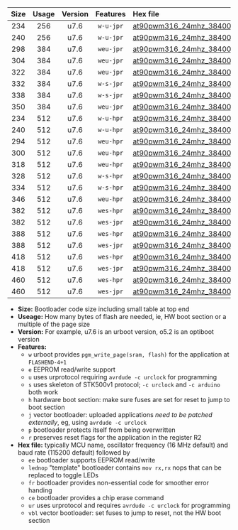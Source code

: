 |Size|Usage|Version|Features|Hex file|
|:-:|:-:|:-:|:-:|:--|
|234|256|u7.6|`w-u-jpr`|[at90pwm316_24mhz_38400bps_ur_vbl.hex](https://raw.githubusercontent.com/stefanrueger/urboot/main//at90pwm316_24mhz_38400bps_ur_vbl.hex)|
|240|256|u7.6|`w-u-jpr`|[at90pwm316_24mhz_38400bps_lednop_ur_vbl.hex](https://raw.githubusercontent.com/stefanrueger/urboot/main//at90pwm316_24mhz_38400bps_lednop_ur_vbl.hex)|
|298|384|u7.6|`weu-jpr`|[at90pwm316_24mhz_38400bps_ee_ur_vbl.hex](https://raw.githubusercontent.com/stefanrueger/urboot/main//at90pwm316_24mhz_38400bps_ee_ur_vbl.hex)|
|304|384|u7.6|`weu-jpr`|[at90pwm316_24mhz_38400bps_ee_lednop_ur_vbl.hex](https://raw.githubusercontent.com/stefanrueger/urboot/main//at90pwm316_24mhz_38400bps_ee_lednop_ur_vbl.hex)|
|322|384|u7.6|`weu-jpr`|[at90pwm316_24mhz_38400bps_ee_lednop_fr_ur_vbl.hex](https://raw.githubusercontent.com/stefanrueger/urboot/main//at90pwm316_24mhz_38400bps_ee_lednop_fr_ur_vbl.hex)|
|332|384|u7.6|`w-s-jpr`|[at90pwm316_24mhz_38400bps_vbl.hex](https://raw.githubusercontent.com/stefanrueger/urboot/main//at90pwm316_24mhz_38400bps_vbl.hex)|
|338|384|u7.6|`w-s-jpr`|[at90pwm316_24mhz_38400bps_lednop_vbl.hex](https://raw.githubusercontent.com/stefanrueger/urboot/main//at90pwm316_24mhz_38400bps_lednop_vbl.hex)|
|350|384|u7.6|`weu-jpr`|[at90pwm316_24mhz_38400bps_ee_lednop_fr_ce_ur_vbl.hex](https://raw.githubusercontent.com/stefanrueger/urboot/main//at90pwm316_24mhz_38400bps_ee_lednop_fr_ce_ur_vbl.hex)|
|234|512|u7.6|`w-u-hpr`|[at90pwm316_24mhz_38400bps_ur.hex](https://raw.githubusercontent.com/stefanrueger/urboot/main//at90pwm316_24mhz_38400bps_ur.hex)|
|240|512|u7.6|`w-u-hpr`|[at90pwm316_24mhz_38400bps_lednop_ur.hex](https://raw.githubusercontent.com/stefanrueger/urboot/main//at90pwm316_24mhz_38400bps_lednop_ur.hex)|
|294|512|u7.6|`weu-hpr`|[at90pwm316_24mhz_38400bps_ee_ur.hex](https://raw.githubusercontent.com/stefanrueger/urboot/main//at90pwm316_24mhz_38400bps_ee_ur.hex)|
|300|512|u7.6|`weu-hpr`|[at90pwm316_24mhz_38400bps_ee_lednop_ur.hex](https://raw.githubusercontent.com/stefanrueger/urboot/main//at90pwm316_24mhz_38400bps_ee_lednop_ur.hex)|
|318|512|u7.6|`weu-hpr`|[at90pwm316_24mhz_38400bps_ee_lednop_fr_ur.hex](https://raw.githubusercontent.com/stefanrueger/urboot/main//at90pwm316_24mhz_38400bps_ee_lednop_fr_ur.hex)|
|328|512|u7.6|`w-s-hpr`|[at90pwm316_24mhz_38400bps.hex](https://raw.githubusercontent.com/stefanrueger/urboot/main//at90pwm316_24mhz_38400bps.hex)|
|334|512|u7.6|`w-s-hpr`|[at90pwm316_24mhz_38400bps_lednop.hex](https://raw.githubusercontent.com/stefanrueger/urboot/main//at90pwm316_24mhz_38400bps_lednop.hex)|
|346|512|u7.6|`weu-hpr`|[at90pwm316_24mhz_38400bps_ee_lednop_fr_ce_ur.hex](https://raw.githubusercontent.com/stefanrueger/urboot/main//at90pwm316_24mhz_38400bps_ee_lednop_fr_ce_ur.hex)|
|382|512|u7.6|`wes-hpr`|[at90pwm316_24mhz_38400bps_ee.hex](https://raw.githubusercontent.com/stefanrueger/urboot/main//at90pwm316_24mhz_38400bps_ee.hex)|
|382|512|u7.6|`wes-jpr`|[at90pwm316_24mhz_38400bps_ee_vbl.hex](https://raw.githubusercontent.com/stefanrueger/urboot/main//at90pwm316_24mhz_38400bps_ee_vbl.hex)|
|388|512|u7.6|`wes-hpr`|[at90pwm316_24mhz_38400bps_ee_lednop.hex](https://raw.githubusercontent.com/stefanrueger/urboot/main//at90pwm316_24mhz_38400bps_ee_lednop.hex)|
|388|512|u7.6|`wes-jpr`|[at90pwm316_24mhz_38400bps_ee_lednop_vbl.hex](https://raw.githubusercontent.com/stefanrueger/urboot/main//at90pwm316_24mhz_38400bps_ee_lednop_vbl.hex)|
|418|512|u7.6|`wes-hpr`|[at90pwm316_24mhz_38400bps_ee_lednop_fr.hex](https://raw.githubusercontent.com/stefanrueger/urboot/main//at90pwm316_24mhz_38400bps_ee_lednop_fr.hex)|
|418|512|u7.6|`wes-jpr`|[at90pwm316_24mhz_38400bps_ee_lednop_fr_vbl.hex](https://raw.githubusercontent.com/stefanrueger/urboot/main//at90pwm316_24mhz_38400bps_ee_lednop_fr_vbl.hex)|
|460|512|u7.6|`wes-hpr`|[at90pwm316_24mhz_38400bps_ee_lednop_fr_ce.hex](https://raw.githubusercontent.com/stefanrueger/urboot/main//at90pwm316_24mhz_38400bps_ee_lednop_fr_ce.hex)|
|460|512|u7.6|`wes-jpr`|[at90pwm316_24mhz_38400bps_ee_lednop_fr_ce_vbl.hex](https://raw.githubusercontent.com/stefanrueger/urboot/main//at90pwm316_24mhz_38400bps_ee_lednop_fr_ce_vbl.hex)|

- **Size:** Bootloader code size including small table at top end
- **Useage:** How many bytes of flash are needed, ie, HW boot section or a multiple of the page size
- **Version:** For example, u7.6 is an urboot version, o5.2 is an optiboot version
- **Features:**
  + `w` urboot provides `pgm_write_page(sram, flash)` for the application at `FLASHEND-4+1`
  + `e` EEPROM read/write support
  + `u` uses urprotocol requiring `avrdude -c urclock` for programming
  + `s` uses skeleton of STK500v1 protocol; `-c urclock` and `-c arduino` both work
  + `h` hardware boot section: make sure fuses are set for reset to jump to boot section
  + `j` vector bootloader: uploaded applications *need to be patched externally*, eg, using `avrdude -c urclock`
  + `p` bootloader protects itself from being overwritten
  + `r` preserves reset flags for the application in the register R2
- **Hex file:** typically MCU name, oscillator frequency (16 MHz default) and baud rate (115200 default) followed by
  + `ee` bootloader supports EEPROM read/write
  + `lednop` "template" bootloader contains `mov rx,rx` nops that can be replaced to toggle LEDs
  + `fr` bootloader provides non-essential code for smoother error handing
  + `ce` bootloader provides a chip erase command
  + `ur` uses urprotocol and requires `avrdude -c urclock` for programming
  + `vbl` vector bootloader: set fuses to jump to reset, not the HW boot section
